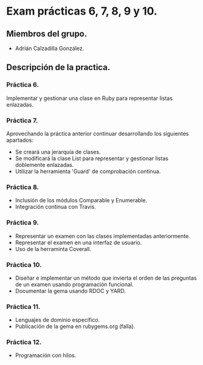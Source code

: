 # Exam prácticas 6, 7, 8, 9 y 10.

## Miembros del grupo.
* Adrián Calzadilla González.

## Descripción de la practica.
### Práctica 6.
Implementar y gestionar una clase en Ruby para representar listas enlazadas.
### Práctica 7.
Aprovechando la práctica anterior continuar desarrollando los siguientes apartados:
* Se creará una jerarquía de clases.
* Se modificará la clase List para representar y gestionar listas doblemente enlazadas.
* Utilizar la herramienta 'Guard' de comprobación continua.

### Práctica 8.
* Inclusión de los módulos Comparable y Enumerable.
* Integración continua con Travis.

### Práctica 9.
* Representar un examen con las clases implementadas anteriormente.
* Representar el examen en una interfaz de usuario.
* Uso de la herraminta Coverall.

### Práctica 10.
* Diseñar e implementar un método que invierta el orden de las preguntas de un examen usando programación funcional.
* Documentar la gema usando RDOC y YARD.

### Práctica 11.
* Lenguajes de dominio específico.
* Publicación de la gema en rubygems.org (falla).

### Práctica 12.
* Programación con hilos.
